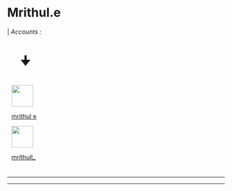 # Mrithul.e
| _Accounts :_

<h1 style="padding-left:30px">🠋</h1>

<div style="padding:10px">
<a href="https://stackoverflow.com/users/19938225/mrithul-e"><img style="width:50px" src="https://upload.wikimedia.org/wikipedia/commons/thumb/e/ef/Stack_Overflow_icon.svg/768px-Stack_Overflow_icon.svg.png">
<p>mrithul e</p>
<a href = "https://www.instagram.com/mrithull_/"><img style="width:50px"
src="https://upload.wikimedia.org/wikipedia/commons/e/e7/Instagram_logo_2016.svg">
<p>mrithull_</p>



</div>

---



---





